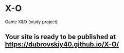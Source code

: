 # X-O
Game X&amp;O (study project)
## Your site is ready to be published at https://dubrovskiy40.github.io/X-O/
